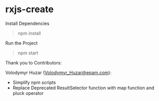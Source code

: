 # rxjs-create

Install Dependencies
> npm install

Run the Project
> npm start

Thank you to Contributors:

Volodymyr Huzar (<Volodymyr_Huzar@epam.com>):
- Simplify npm scripts 
- Replace Deprecated ResultSelector function with map function and pluck operator